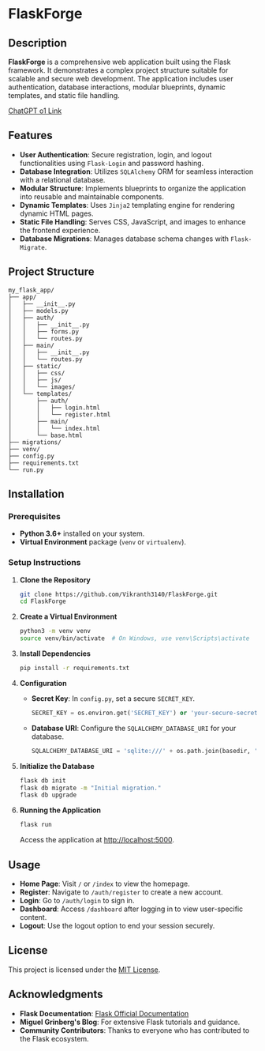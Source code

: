 # **FlaskForge**

## **Description**

**FlaskForge** is a comprehensive web application built using the Flask framework. It demonstrates a complex project structure suitable for scalable and secure web development. The application includes user authentication, database interactions, modular blueprints, dynamic templates, and static file handling.

[ChatGPT o1 Link](https://chatgpt.com/share/66e36240-c588-8009-83f7-5f97101479be)

## **Features**

- **User Authentication**: Secure registration, login, and logout functionalities using `Flask-Login` and password hashing.
- **Database Integration**: Utilizes `SQLAlchemy` ORM for seamless interaction with a relational database.
- **Modular Structure**: Implements blueprints to organize the application into reusable and maintainable components.
- **Dynamic Templates**: Uses `Jinja2` templating engine for rendering dynamic HTML pages.
- **Static File Handling**: Serves CSS, JavaScript, and images to enhance the frontend experience.
- **Database Migrations**: Manages database schema changes with `Flask-Migrate`.

## **Project Structure**

```plaintext
my_flask_app/
├── app/
│   ├── __init__.py
│   ├── models.py
│   ├── auth/
│   │   ├── __init__.py
│   │   ├── forms.py
│   │   └── routes.py
│   ├── main/
│   │   ├── __init__.py
│   │   └── routes.py
│   ├── static/
│   │   ├── css/
│   │   ├── js/
│   │   └── images/
│   └── templates/
│       ├── auth/
│       │   ├── login.html
│       │   └── register.html
│       ├── main/
│       │   └── index.html
│       └── base.html
├── migrations/
├── venv/
├── config.py
├── requirements.txt
└── run.py
```

## **Installation**

### **Prerequisites**

- **Python 3.6+** installed on your system.
- **Virtual Environment** package (`venv` or `virtualenv`).

### **Setup Instructions**

1. **Clone the Repository**

   ```bash
   git clone https://github.com/Vikranth3140/FlaskForge.git
   cd FlaskForge
   ```

2. **Create a Virtual Environment**

   ```bash
   python3 -m venv venv
   source venv/bin/activate  # On Windows, use venv\Scripts\activate
   ```

3. **Install Dependencies**

   ```bash
   pip install -r requirements.txt
   ```

4. **Configuration**

   - **Secret Key**: In `config.py`, set a secure `SECRET_KEY`.
     ```python
     SECRET_KEY = os.environ.get('SECRET_KEY') or 'your-secure-secret-key'
     ```
   - **Database URI**: Configure the `SQLALCHEMY_DATABASE_URI` for your database.
     ```python
     SQLALCHEMY_DATABASE_URI = 'sqlite:///' + os.path.join(basedir, 'app.db')
     ```

5. **Initialize the Database**

   ```bash
   flask db init
   flask db migrate -m "Initial migration."
   flask db upgrade
   ```

6. **Running the Application**

   ```bash
   flask run
   ```

   Access the application at [http://localhost:5000](http://localhost:5000).

## **Usage**

- **Home Page**: Visit `/` or `/index` to view the homepage.
- **Register**: Navigate to `/auth/register` to create a new account.
- **Login**: Go to `/auth/login` to sign in.
- **Dashboard**: Access `/dashboard` after logging in to view user-specific content.
- **Logout**: Use the logout option to end your session securely.

## **License**

This project is licensed under the [MIT License](LICENSE).

## **Acknowledgments**

- **Flask Documentation**: [Flask Official Documentation](https://flask.palletsprojects.com/)
- **Miguel Grinberg's Blog**: For extensive Flask tutorials and guidance.
- **Community Contributors**: Thanks to everyone who has contributed to the Flask ecosystem.